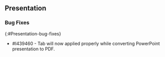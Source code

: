 ## Presentation

### Bug Fixes
{:#Presentation-bug-fixes}

* \#I439460 - Tab will now applied properly while converting PowerPoint presentation to PDF.
